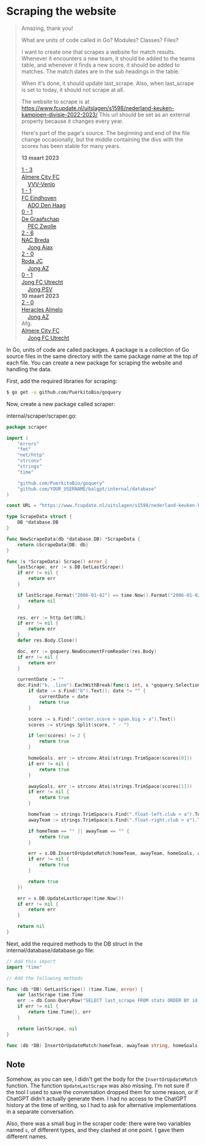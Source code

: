 # Scraping the website

> Amazing, thank you!
>
> What are units of code called in Go? Modules? Classes? Files?
>
> I want to create one that scrapes a website for match results. Whenever it encounters a new team, it should be added to the teams table, and whenever it finds a new score, it should be added to matches. The match dates are in the sub headings in the table.
>
> When it's done, it should update last_scrape. Also, when last_scrape is set to today, it should not scrape at all.
>
> The website to scrape is at https://www.fcupdate.nl/uitslagen/s1598/nederland-keuken-kampioen-divisie-2022-2023/ This url should be set as an external property because it changes every year.
>
> Here's part of the page's source. The beginning and end of the file change occasionally, but the middle containing the divs with the scores has been stable for many years.
>
> <b>13 maart 2023</b>                            <div class="line even">
>                 <div class="center score"><span class="big"><a href="/voetbaluitslagen/364619/keuken-kampioen-divisie-almere-city-fc-vvv-venlo/" title="Wedstrijdverloop: Almere City FC - VVV-Venlo">1 - 3</a></span></div>
>                 <div class="float-left club"><a href="/voetbalclubs/383/almere-city-fc/">Almere City FC<img src="https://adn2.fcupdate.nl/clubs/small/383.png" width="16" height="16"></a></div>
>                 <div class="float-right club"><a href="/voetbalclubs/15/vvv-venlo/"><img src="https://adn2.fcupdate.nl/clubs/small/15.png" width="16" height="16">VVV-Venlo</a></div>
>               </div>
>                                                                     <div class="line odd">
>                 <div class="center score"><span class="big"><a href="/voetbaluitslagen/364620/keuken-kampioen-divisie-fc-eindhoven-ado-den-haag/" title="Wedstrijdverloop: FC Eindhoven - ADO Den Haag">1 - 1</a></span></div>
>                 <div class="float-left club"><a href="/voetbalclubs/3/fc-eindhoven/">FC Eindhoven<img src="https://adn2.fcupdate.nl/clubs/small/3.png" width="16" height="16"></a></div>
>                 <div class="float-right club"><a href="/voetbalclubs/27/ado-den-haag/"><img src="https://adn2.fcupdate.nl/clubs/small/27.png" width="16" height="16">ADO Den Haag</a></div>
>               </div>
>                                                                     <div class="line even">
>                 <div class="center score"><span class="big"><a href="/voetbaluitslagen/364621/keuken-kampioen-divisie-de-graafschap-pec-zwolle/" title="Wedstrijdverloop: De Graafschap - PEC Zwolle">0 - 1</a></span></div>
>                 <div class="float-left club"><a href="/voetbalclubs/20/de-graafschap/">De Graafschap<img src="https://adn2.fcupdate.nl/clubs/small/20.png" width="16" height="16"></a></div>
>                 <div class="float-right club"><a href="/voetbalclubs/114/pec-zwolle/"><img src="https://adn2.fcupdate.nl/clubs/small/114.png" width="16" height="16">PEC Zwolle</a></div>
>               </div>
>                                                                     <div class="line odd">
>                 <div class="center score"><span class="big"><a href="/voetbaluitslagen/364622/keuken-kampioen-divisie-nac-breda-jong-ajax/" title="Wedstrijdverloop: NAC Breda - Jong Ajax">2 - 6</a></span></div>
>                 <div class="float-left club"><a href="/voetbalclubs/28/nac-breda/">NAC Breda<img src="https://adn2.fcupdate.nl/clubs/small/28.png" width="16" height="16"></a></div>
>                 <div class="float-right club"><a href="/voetbalclubs/430/jong-ajax/"><img src="https://adn2.fcupdate.nl/clubs/small/430.png" width="16" height="16">Jong Ajax</a></div>
>               </div>
>                                                                     <div class="line even">
>                 <div class="center score"><span class="big"><a href="/voetbaluitslagen/364623/keuken-kampioen-divisie-roda-jc-jong-az/" title="Wedstrijdverloop: Roda JC - Jong AZ">2 - 0</a></span></div>
>                 <div class="float-left club"><a href="/voetbalclubs/22/roda-jc/">Roda JC<img src="https://adn2.fcupdate.nl/clubs/small/22.png" width="16" height="16"></a></div>
>                 <div class="float-right club"><a href="/voetbalclubs/32219/jong-az/"><img src="https://adn2.fcupdate.nl/clubs/small/32219.png" width="16" height="16">Jong AZ</a></div>
>               </div>
>                                                                     <div class="line odd">
>                 <div class="center score"><span class="big"><a href="/voetbaluitslagen/364624/keuken-kampioen-divisie-jong-fc-utrecht-jong-psv/" title="Wedstrijdverloop: Jong FC Utrecht - Jong PSV">0 - 1</a></span></div>
>                 <div class="float-left club"><a href="/voetbalclubs/31857/jong-fc-utrecht/">Jong FC Utrecht<img src="https://adn2.fcupdate.nl/clubs/small/31857.png" width="16" height="16"></a></div>
>                 <div class="float-right club"><a href="/voetbalclubs/28079/jong-psv/"><img src="https://adn2.fcupdate.nl/clubs/small/28079.png" width="16" height="16">Jong PSV</a></div>
>               </div>
>                                         <b>10 maart 2023</b>                            <div class="line even">
>                 <div class="center score"><span class="big"><a href="/voetbaluitslagen/364609/keuken-kampioen-divisie-heracles-almelo-jong-az/" title="Wedstrijdverloop: Heracles Almelo - Jong AZ">2 - 0</a></span></div>
>                 <div class="float-left club"><a href="/voetbalclubs/18/heracles-almelo/">Heracles Almelo<img src="https://adn2.fcupdate.nl/clubs/small/18.png" width="16" height="16"></a></div>
>                 <div class="float-right club"><a href="/voetbalclubs/32219/jong-az/"><img src="https://adn2.fcupdate.nl/clubs/small/32219.png" width="16" height="16">Jong AZ</a></div>
>               </div>
>                                                                     <div class="line odd">
>                 <div class="center score"><span class="big">Afg.</span></div>
>                 <div class="float-left club"><a href="/voetbalclubs/383/almere-city-fc/">Almere City FC<img src="https://adn2.fcupdate.nl/clubs/small/383.png" width="16" height="16"></a></div>
>                 <div class="float-right club"><a href="/voetbalclubs/31857/jong-fc-utrecht/"><img src="https://adn2.fcupdate.nl/clubs/small/31857.png" width="16" height="16">Jong FC Utrecht</a></div>
>               </div>


In Go, units of code are called packages. A package is a collection of Go source files in the same directory with the same package name at the top of each file. You can create a new package for scraping the website and handling the data.

First, add the required libraries for scraping:

```sh
$ go get -u github.com/PuerkitoBio/goquery
```

Now, create a new package called scraper:

internal/scraper/scraper.go:

```go
package scraper

import (
	"errors"
	"fmt"
	"net/http"
	"strconv"
	"strings"
	"time"

	"github.com/PuerkitoBio/goquery"
	"github.com/YOUR_USERNAME/balgpt/internal/database"
)

const URL = "https://www.fcupdate.nl/uitslagen/s1598/nederland-keuken-kampioen-divisie-2022-2023/"

type ScrapeData struct {
	DB *database.DB
}

func NewScrapeData(db *database.DB) *ScrapeData {
	return &ScrapeData{DB: db}
}

func (s *ScrapeData) Scrape() error {
	lastScrape, err := s.DB.GetLastScrape()
	if err != nil {
		return err
	}

	if lastScrape.Format("2006-01-02") == time.Now().Format("2006-01-02") {
		return nil
	}

	res, err := http.Get(URL)
	if err != nil {
		return err
	}
	defer res.Body.Close()

	doc, err := goquery.NewDocumentFromReader(res.Body)
	if err != nil {
		return err
	}

	currentDate := ""
	doc.Find("b, .line").EachWithBreak(func(i int, s *goquery.Selection) bool {
		if date := s.Find("b").Text(); date != "" {
			currentDate = date
			return true
		}

		score := s.Find(".center.score > span.big > a").Text()
		scores := strings.Split(score, " - ")

		if len(scores) != 2 {
			return true
		}

		homeGoals, err := strconv.Atoi(strings.TrimSpace(scores[0]))
		if err != nil {
			return true
		}

		awayGoals, err := strconv.Atoi(strings.TrimSpace(scores[1]))
		if err != nil {
			return true
		}

		homeTeam := strings.TrimSpace(s.Find(".float-left.club > a").Text())
		awayTeam := strings.TrimSpace(s.Find(".float-right.club > a").Text())

		if homeTeam == "" || awayTeam == "" {
			return true
		}

		err = s.DB.InsertOrUpdateMatch(homeTeam, awayTeam, homeGoals, awayGoals, currentDate)
		if err != nil {
			return true
		}

		return true
	})

	err = s.DB.UpdateLastScrape(time.Now())
	if err != nil {
		return err
	}

	return nil
}
```

Next, add the required methods to the DB struct in the internal/database/database.go file:

```go
// Add this import
import "time"

// Add the following methods

func (db *DB) GetLastScrape() (time.Time, error) {
	var lastScrape time.Time
	err := db.Conn.QueryRow("SELECT last_scrape FROM stats ORDER BY id DESC LIMIT 1").Scan(&lastScrape)
	if err != nil {
		return time.Time{}, err
	}

	return lastScrape, nil
}

func (db *DB) InsertOrUpdateMatch(homeTeam, awayTeam string, homeGoals, awayGoals int, dateStr string) error {
```

## Note

Somehow, as you can see, I didn't get the body for the `InsertOrUpdateMatch` function. The function `UpdateLastScrape` was also missing. I'm not sure if the tool I used to save the conversation dropped them for some reason, or if ChatGPT didn't actually generate them. I had no access to the ChatGPT history at the time of writing, so I had to ask for alternative implementations in a separate conversation.

Also, there was a small bug in the scraper code: there were two variables named `s`, of different types, and they clashed at one point. I gave them different names.
